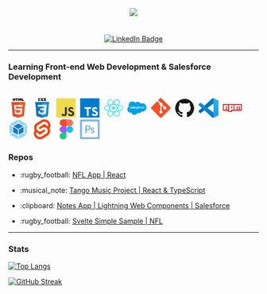 
<div id="header" align="center">
  <img src="https://media.giphy.com/media/umYMU8G2ixG5mJBDo5/giphy.gif" width="200"/>
</div>
<br></br>
<div id="badges" align="center">
  <a href="https://www.linkedin.com/in/ana-urumovska/" target="blank">
    <img src="https://img.shields.io/badge/LinkedIn-blue?style=for-the-badge&logo=linkedin&logoColor=white" alt="LinkedIn Badge"/>
  </a>
</div>

---
### Learning Front-end Web Development & Salesforce Development
<br/>
<div>
  <img src="https://github.com/devicons/devicon/blob/master/icons/html5/html5-original-wordmark.svg" title="HTML5" alt="HTML5" width="40" height="40"/>&nbsp;
  <img src="https://github.com/devicons/devicon/blob/master/icons/css3/css3-original-wordmark.svg" title="CSS3" alt="CSS3" width="40" height="40"/>&nbsp;
  <img src="https://github.com/devicons/devicon/blob/master/icons/javascript/javascript-original.svg" title="JavaScript" alt="JavaScript" width="40" height="40"/>&nbsp;
   <img src="https://github.com/devicons/devicon/blob/master/icons/typescript/typescript-original.svg" title="TypeScript" alt="TypeScript" width="40" height="40"/>&nbsp;
  <img src="https://github.com/devicons/devicon/blob/master/icons/react/react-original.svg" title="React" alt="React" width="40" height="40"/>&nbsp;
  <img src="https://github.com/devicons/devicon/blob/master/icons/salesforce/salesforce-original.svg" title="Salesforce" alt="Salesforce" width="40" height="40"/>&nbsp;
  <img src="https://github.com/devicons/devicon/blob/master/icons/git/git-original.svg" title="git" alt="git" width="40" height="40"/>&nbsp;
  <img src="https://github.com/devicons/devicon/blob/master/icons/github/github-original.svg" title="github" alt="github" width="40" height="40"/>&nbsp;
  <img src="https://github.com/devicons/devicon/blob/master/icons/vscode/vscode-original.svg" title="vscode" alt="vscode" width="40" height="40"/>&nbsp;
  <img src="https://github.com/devicons/devicon/blob/master/icons/npm/npm-original-wordmark.svg" title="npm" alt="npm" width="40" height="40"/>&nbsp;
  <img src="https://github.com/devicons/devicon/blob/master/icons/webpack/webpack-original.svg" title="webpack" alt="webpack" width="40" height="40"/>&nbsp;
  <img src="https://github.com/devicons/devicon/blob/master/icons/svelte/svelte-original.svg" title="svelte" alt="svelte" width="40" height="40"/>&nbsp;
  <img src="https://github.com/devicons/devicon/blob/master/icons/figma/figma-original.svg" title="figma" alt="figma" width="40" height="40"/>&nbsp;
  <img src="https://github.com/devicons/devicon/blob/master/icons/photoshop/photoshop-line.svg" title="Photoshop" alt="Photoshop" width="40" height="40"/>&nbsp;
</div>



### Repos

- <div>
  :rugby_football:
  <a href="https://github.com/anarhitetka/nfl-app" target="blank">
    NFL App | React
  </a>
</div>

- <div>
  :musical_note:
  <a href="https://github.com/kolaroski/tango-music" target="blank">
    Tango Music Project | React & TypeScript
  </a>
</div>

- <div>
  :clipboard:
   <a href="https://github.com/anarhitetka/lwc-notes-component" target="blank">
    Notes App | Lightning Web Components | Salesforce
  </a>
</div>

- <div>
  :rugby_football:
  <a href="https://github.com/anarhitetka/svelte-simple-sample" target="blank">
    Svelte Simple Sample | NFL
  </a>
</div>


---

### Stats

[![Top Langs](https://github-readme-stats.vercel.app/api/top-langs/?username=anarhitetka&layout=compact&theme=buefy)](https://github.com/anuraghazra/github-readme-stats)


[![GitHub Streak](http://github-readme-streak-stats.herokuapp.com?user=anarhitetka&theme=buefy&date_format=j%20M%5B%20Y%5D&mode=weekly)](https://git.io/streak-stats)
